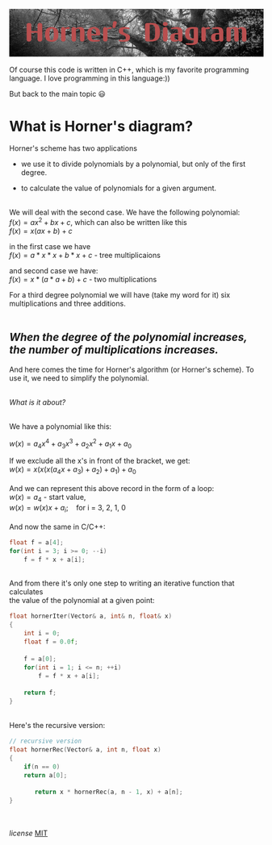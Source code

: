 
![alt text](HornerDiagram.png)

Of course this code is written in C++, which is my favorite programming language. I love programming in this language:))

But back to the main topic :smiley:


**What is Horner's diagram?**
==
Horner's scheme has two applications<br />

- we use it to divide polynomials by a polynomial, but only of the first degree.

- to calculate the value of polynomials for a given argument.<br /><br />

We will deal with the second case. We have the following polynomial:<br />
$`f(x) = ax^2 + bx + c`$, which can also be written like this<br />
$`f(x) = x(ax + b) + c`$

in the first case we have<br />
$f(x) = a * x * x + b * x + c$  - tree multiplicaions

and second case we have:<br />
$`f(x) = x * (a * a + b) + c`$ - two multiplications
 
For a third degree polynomial we will have (take my word 
for it) six multiplications and three additions.<br><br>

***When the degree of the polynomial increases, the number of multiplications increases.***
--

And here comes the time for Horner's algorithm (or Horner's scheme). To use it, we need to simplify the polynomial.<br><br>

*What is it about?*<br><br>

We have a polynomial like this:

$`w(x) = a_4x^4 + a_3x^3 + a_2x^2 + a_1x + a_0`$


If we exclude all the x's in front of the bracket, we get:<br />
$`w(x) = x(x(x(a_4x + a_3) + a_2) + a_1) + a_0`$<br /><br />
And we can represent this above record in the form of a loop:<br />
$`w(x) = a_4`$ - start value,<br />
$`w(x) = w(x)x + a_i`$;$`~~~`$ for i = 3, 2, 1, 0<br /><br />
And now the same in C/C++:<br />
```c
float f = a[4];
for(int i = 3; i >= 0; --i)
    f = f * x + a[i];
```
<br />
And from there it's only one step to writing an iterative function that calculates<br />
the value of the polynomial at a given point:<br />

```c
float hornerIter(Vector& a, int& n, float& x)
{
    int i = 0;
    float f = 0.0f;

    f = a[0];
    for(int i = 1; i <= n; ++i)
        f = f * x + a[i];

    return f;
}
```
<br />
Here's the recursive version:<br />

```c
// recursive version
float hornerRec(Vector& a, int n, float x)
{
    if(n == 0)
    return a[0];
	
	   return x * hornerRec(a, n - 1, x) + a[n];
}
```

<br /><br />
*license* 
[MIT](https://choosealicense.com/licenses/mit/)
